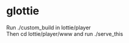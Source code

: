 # glottie

Run ./custom_build in lottie/player
<br />
Then cd lottie/player/www and run ./serve_this
